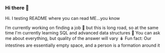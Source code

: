 ### Hi there 👋
Hi. I testing README where you can read ME...you know

I’m currently working on finding a job 🫡 but this is long road, so at the same time 
I'm currently learning SQL and advanced data structures 🤯
You can ask me about everything, but quality of the answer will vary 🪆
Fun fact: Our intestines are essentially empty space, and a person is a formation around it
